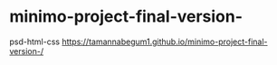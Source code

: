 # minimo-project-final-version-
psd-html-css
https://tamannabegum1.github.io/minimo-project-final-version-/
